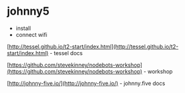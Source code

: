 # johnny5

* install
* connect wifi

[http://tessel.github.io/t2-start/index.html](http://tessel.github.io/t2-start/index.html) - tessel docs

[https://github.com/stevekinney/nodebots-workshop](https://github.com/stevekinney/nodebots-workshop) - workshop

[http://johnny-five.io/](http://johnny-five.io/) - johnny.five docs

